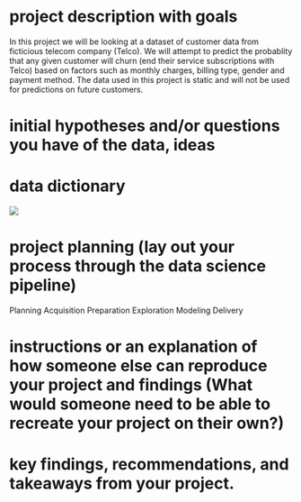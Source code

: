 # project description with goals

In this project we will be looking at a dataset of customer data from ficticious telecom company (Telco). We will attempt to predict the probablity that any given customer will churn (end their service subscriptions with Telco) based on factors such as monthly charges, billing type, gender and payment method. The data used in this project is static and will not be used for predictions on future customers.


# initial hypotheses and/or questions you have of the data, ideas


# data dictionary
<img src=”data_dictionary.png”>



# project planning (lay out your process through the data science pipeline)
Planning
Acquisition
Preparation
Exploration
Modeling
Delivery

# instructions or an explanation of how someone else can reproduce your project and findings (What would someone need to be able to recreate your project on their own?)


# key findings, recommendations, and takeaways from your project.
